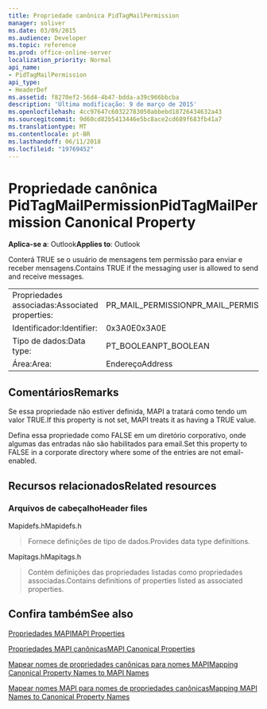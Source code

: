 ```yaml
---
title: Propriedade canônica PidTagMailPermission
manager: soliver
ms.date: 03/09/2015
ms.audience: Developer
ms.topic: reference
ms.prod: office-online-server
localization_priority: Normal
api_name:
- PidTagMailPermission
api_type:
- HeaderDef
ms.assetid: f8270ef2-56d4-4b47-bdda-a39c966bbcba
description: 'Última modificação: 9 de março de 2015'
ms.openlocfilehash: 4cc97647c60322783050abbebd18726434632a43
ms.sourcegitcommit: 9d60cd82b5413446e5bc8ace2cd689f683fb41a7
ms.translationtype: MT
ms.contentlocale: pt-BR
ms.lasthandoff: 06/11/2018
ms.locfileid: "19769452"
---
```

# <a name="pidtagmailpermission-canonical-property"></a><span data-ttu-id="dcb22-103">Propriedade canônica PidTagMailPermission</span><span class="sxs-lookup"><span data-stu-id="dcb22-103">PidTagMailPermission Canonical Property</span></span>

  
  
<span data-ttu-id="dcb22-104">**Aplica-se a**: Outlook</span><span class="sxs-lookup"><span data-stu-id="dcb22-104">**Applies to**: Outlook</span></span> 
  
<span data-ttu-id="dcb22-105">Conterá TRUE se o usuário de mensagens tem permissão para enviar e receber mensagens.</span><span class="sxs-lookup"><span data-stu-id="dcb22-105">Contains TRUE if the messaging user is allowed to send and receive messages.</span></span> 
  
|||
|:-----|:-----|
|<span data-ttu-id="dcb22-106">Propriedades associadas:</span><span class="sxs-lookup"><span data-stu-id="dcb22-106">Associated properties:</span></span>  <br/> |<span data-ttu-id="dcb22-107">PR_MAIL_PERMISSION</span><span class="sxs-lookup"><span data-stu-id="dcb22-107">PR_MAIL_PERMISSION</span></span>  <br/> |
|<span data-ttu-id="dcb22-108">Identificador:</span><span class="sxs-lookup"><span data-stu-id="dcb22-108">Identifier:</span></span>  <br/> |<span data-ttu-id="dcb22-109">0x3A0E</span><span class="sxs-lookup"><span data-stu-id="dcb22-109">0x3A0E</span></span>  <br/> |
|<span data-ttu-id="dcb22-110">Tipo de dados:</span><span class="sxs-lookup"><span data-stu-id="dcb22-110">Data type:</span></span>  <br/> |<span data-ttu-id="dcb22-111">PT_BOOLEAN</span><span class="sxs-lookup"><span data-stu-id="dcb22-111">PT_BOOLEAN</span></span>  <br/> |
|<span data-ttu-id="dcb22-112">Área:</span><span class="sxs-lookup"><span data-stu-id="dcb22-112">Area:</span></span>  <br/> |<span data-ttu-id="dcb22-113">Endereço</span><span class="sxs-lookup"><span data-stu-id="dcb22-113">Address</span></span>  <br/> |
   
## <a name="remarks"></a><span data-ttu-id="dcb22-114">Comentários</span><span class="sxs-lookup"><span data-stu-id="dcb22-114">Remarks</span></span>

<span data-ttu-id="dcb22-115">Se essa propriedade não estiver definida, MAPI a tratará como tendo um valor TRUE.</span><span class="sxs-lookup"><span data-stu-id="dcb22-115">If this property is not set, MAPI treats it as having a TRUE value.</span></span> 
  
<span data-ttu-id="dcb22-116">Defina essa propriedade como FALSE em um diretório corporativo, onde algumas das entradas não são habilitados para email.</span><span class="sxs-lookup"><span data-stu-id="dcb22-116">Set this property to FALSE in a corporate directory where some of the entries are not email-enabled.</span></span> 
  
## <a name="related-resources"></a><span data-ttu-id="dcb22-117">Recursos relacionados</span><span class="sxs-lookup"><span data-stu-id="dcb22-117">Related resources</span></span>

### <a name="header-files"></a><span data-ttu-id="dcb22-118">Arquivos de cabeçalho</span><span class="sxs-lookup"><span data-stu-id="dcb22-118">Header files</span></span>

<span data-ttu-id="dcb22-119">Mapidefs.h</span><span class="sxs-lookup"><span data-stu-id="dcb22-119">Mapidefs.h</span></span>
  
> <span data-ttu-id="dcb22-120">Fornece definições de tipo de dados.</span><span class="sxs-lookup"><span data-stu-id="dcb22-120">Provides data type definitions.</span></span>
    
<span data-ttu-id="dcb22-121">Mapitags.h</span><span class="sxs-lookup"><span data-stu-id="dcb22-121">Mapitags.h</span></span>
  
> <span data-ttu-id="dcb22-122">Contém definições das propriedades listadas como propriedades associadas.</span><span class="sxs-lookup"><span data-stu-id="dcb22-122">Contains definitions of properties listed as associated properties.</span></span>
    
## <a name="see-also"></a><span data-ttu-id="dcb22-123">Confira também</span><span class="sxs-lookup"><span data-stu-id="dcb22-123">See also</span></span>



[<span data-ttu-id="dcb22-124">Propriedades MAPI</span><span class="sxs-lookup"><span data-stu-id="dcb22-124">MAPI Properties</span></span>](mapi-properties.md)
  
[<span data-ttu-id="dcb22-125">Propriedades MAPI canônicas</span><span class="sxs-lookup"><span data-stu-id="dcb22-125">MAPI Canonical Properties</span></span>](mapi-canonical-properties.md)
  
[<span data-ttu-id="dcb22-126">Mapear nomes de propriedades canônicas para nomes MAPI</span><span class="sxs-lookup"><span data-stu-id="dcb22-126">Mapping Canonical Property Names to MAPI Names</span></span>](mapping-canonical-property-names-to-mapi-names.md)
  
[<span data-ttu-id="dcb22-127">Mapear nomes MAPI para nomes de propriedades canônicas</span><span class="sxs-lookup"><span data-stu-id="dcb22-127">Mapping MAPI Names to Canonical Property Names</span></span>](mapping-mapi-names-to-canonical-property-names.md)

